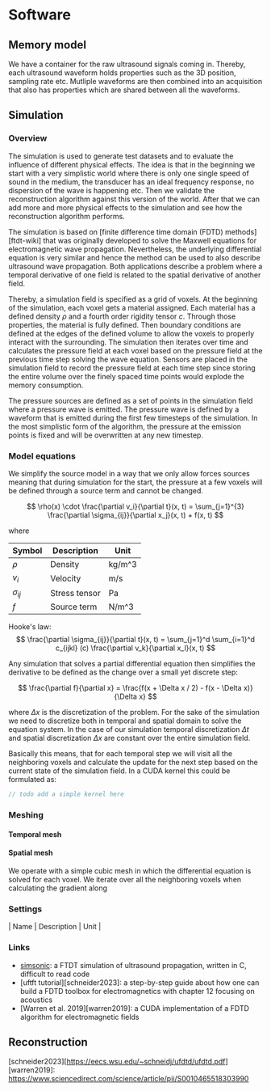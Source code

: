 # Software

## Memory model

We have a container for the raw ultrasound signals coming in.
Thereby, each ultrasound waveform holds properties such as the 3D position, sampling rate etc.
Mutliple waveforms are then combined into an acquisition that also has properties which are shared between all the waveforms.

## Simulation

### Overview

The simulation is used to generate test datasets and to evaluate the influence of different physical effects. The idea is that in the beginning we start with a very simplistic world where there is only one single speed of sound in the medium, the transducer has an ideal frequency response, no dispersion of the wave is happening etc. Then we validate the reconstruction algorithm against this version of the world. After that we can add more and more physical effects to the simulation and see how the reconstruction algorithm performs.

The simulation is based on [finite difference time domain (FDTD) methods][ftdt-wiki] that was originally developed to solve the Maxwell equations for electromagnetic wave propagation. Nevertheless, the underlying differential equation is very similar and hence the method can be used to also describe ultrasound wave propagation. Both applications describe a problem where a temporal derivative of one field is related to the spatial derivative of another field.

Thereby, a simulation field is specified as a grid of voxels. At the beginning of the simulation, each voxel gets a material assigned. Each material has a defined density $\rho$ and a fourth order rigidity tensor $c$. Through those properties, the material is fully defined. Then boundary conditions are defined at the edges of the defined volume to allow the voxels to properly interact with the surrounding. The simulation then iterates over time and calculates the pressure field at each voxel based on the pressure field at the previous time step solving the wave equation. Sensors are placed in the simulation field to record the pressure field at each time step since storing the entire volume over the finely spaced time points would explode the memory consumption.

The pressure sources are defined as a set of points in the simulation field where a pressure wave is emitted. The pressure wave is defined by a waveform that is emitted during the first few timesteps of the simulation. In the most simplistic form of the algorithm, the pressure at the emission points is fixed and will be overwritten at any new timestep.

### Model equations

We simplify the source model in a way that we only allow forces sources meaning that during simulation for the start, the pressure at a few voxels will be defined through a source term and cannot be changed.

$$
\rho(x) \cdot \frac{\partial v_i}{\partial t}(x, t) = \sum_{j=1}^{3} \frac{\partial \sigma_{ij}}{\partial x_j}(x, t) + f(x, t)
$$

where

| Symbol | Description | Unit |
|--------|-------------|------|
| $\rho$ | Density | kg/m^3 |
| $v_i$ | Velocity | m/s |
| $\sigma_{ij}$ | Stress tensor | Pa |
| $f$ | Source term | N/m^3 |


Hooke's law:
$$
\frac{\partial \sigma_{ij}}{\partial t}(x, t) = \sum_{j=1}^d \sum_{i=1}^d c_{ijkl} (c) \frac{\partial v_k}{\partial x_l}(x, t)
$$

Any simulation that solves a partial differential equation then simplifies the derivative to be defined as the change over a small yet discrete step:

$$
\frac{\partial f}{\partial x} = \frac{f(x + \Delta x / 2) - f(x - \Delta x)}{\Delta x}
$$

where $\Delta x$ is the discretization of the problem. For the sake of the simulation we need to discretize both in temporal and spatial domain to solve the equation system. In the case of our simulation temporal discretization $\Delta t$ and spatial discretization $\Delta x$ are constant over the entire simulation field.

Basically this means, that for each temporal step we will visit all the neighboring voxels and calculate the update for the next step based on the current state of the simulation field. In a CUDA kernel this could be formulated as:

```cpp
// todo add a simple kernel here
```

### Meshing

#### Temporal mesh

#### Spatial mesh

We operate with a simple cubic mesh in which the differential equation is solved for each voxel. We iterate over all the neighboring voxels when calculating the gradient along 

### Settings

| Name | Description | Unit |


### Links

- [simsonic][simsonic]: a FTDT simulation of ultrasound propagation, written in C, difficult to read code
- [uftft tutorial][schneider2023]: a step-by-step guide about how one can build a FDTD toolbox for electromagnetics with chapter 12 focusing on acoustics 
- [Warren et al. 2019][warren2019]: a CUDA implementation of a FDTD algorithm for electromagnetic fields

## Reconstruction

[fdtd-wiki]: https://en.wikipedia.org/wiki/Finite-difference_time-domain_method
[boehm2017]: https://ethz.ch/content/dam/ethz/special-interest/erdw/geophysics/computational-seismology-dam/documents/Papers/Boehm_MUST_2017.pdf
[simsonic]: http://www.simsonic.fr/
[schneider2023][https://eecs.wsu.edu/~schneidj/ufdtd/ufdtd.pdf]
[warren2019]: https://www.sciencedirect.com/science/article/pii/S0010465518303990
